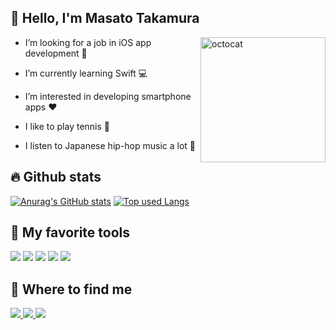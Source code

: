 
## :wave: Hello, I'm Masato Takamura
<a href="https://myoctocat.dev/@mtkmr/octocat">
<img src="https://user-images.githubusercontent.com/67818255/127858601-698ed646-83c7-4d3f-a80c-d9238b6dad85.png" alt="octocat" title="image" width="200" height="200" align="right">
</a>

- I’m looking for a job in iOS app development :eyes:

- I’m currently learning Swift :computer:

- I’m interested in developing smartphone apps :heart:

- I like to play tennis :tennis:

- I listen to Japanese hip-hop music a lot :musical_note:


## :fire: Github stats

[![Anurag's GitHub stats](https://github-readme-stats.vercel.app/api?username=mtkmr&hide=contribs&count_private=true&show_icons=true&border_radius=10&theme=dracula)](https://github.com/mtkmr/github-readme-stats)
[![Top used Langs](https://github-readme-stats.vercel.app/api/top-langs/?username=mtkmr&border_radius=10&theme=dracula)](https://github.com/mtkmr/github-readme-stats)

## :wrench: My favorite tools
<p align="left"> 
<img src="https://img.shields.io/badge/-Swift-FA7343.svg?logo=swift&logoColor=white&style=popout">
<img src="https://img.shields.io/badge/-Xcode-1575F9.svg?logo=xcode&logoColor=white&style=popout">
<img src="https://img.shields.io/badge/-Firebase-FFCA28.svg?logo=firebase&logoColor=black&style=popout">
<img src="https://img.shields.io/badge/-Git-F05032.svg?logo=git&logoColor=white&style=popout">
<img src="https://img.shields.io/badge/-Slack-4A154B.svg?logo=slack&logoColor=white&style=popout">
</p>

## :baby: Where to find me
<p align="left"> 
  <a href="https://github.com/mtkmr">
  <img src="https://img.shields.io/badge/-Github-181717.svg?logo=github&logoColor=white&style=for-the-badge">
  </a>
  <a href="https://twitter.com/msttkmr">
  <img src="https://img.shields.io/badge/-Twitter-1DA1F2.svg?logo=twitter&logoColor=white&style=for-the-badge">
  </a>
  <a href="http://twitter.com/msttkmr">
  <img src="https://img.shields.io/badge/-Qiita-55C500.svg?logo=qiita&logoColor=white&style=for-the-badge">
</p>
